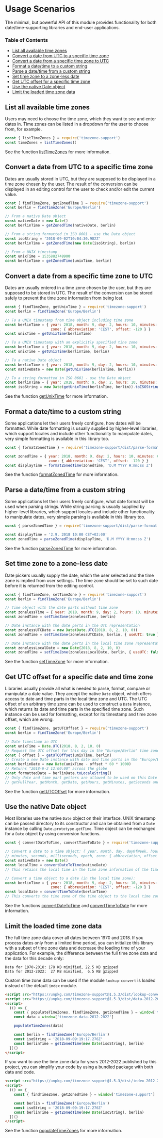 # Usage Scenarios

The minimal, but powerful API of this module provides functionality for both date/time-supporting libraries and end-user applications.

### Table of Contents

- [List all available time zones](#list-all-available-time-zones)
- [Convert a date from UTC to a specific time zone](#convert-a-date-from-utc-to-a-specific-time-zone)
- [Convert a date from a specific time zone to UTC](#convert-a-date-from-a-specific-time-zone-to-utc)
- [Format a date/time to a custom string](#format-a-datetime-to-a-custom-string)
- [Parse a date/time from a custom string](#parse-a-datetime-from-a-custom-string)
- [Set time zone to a zone-less date](#set-time-zone-to-a-zone-less-date)
- [Get UTC offset for a specific time zone](#get-utc-offset-for-a-specific-time-zone)
- [Use the native Date object](#use-the-native-date-object)
- [Limit the loaded time zone data](#limit-the-loaded-time-zone-data)

## List all available time zones

Users may need to choose the time zone, which they want to see and enter dates in. Time zones can be listed in a dropdown for the user to choose from, for example.

```js
const { listTimeZones } = require('timezone-support')
const timeZones = listTimeZones()
```

See the function [listTimeZones](./API.md#listtimezones) for more information.

## Convert a date from UTC to a specific time zone

Dates are usually stored in UTC, but they are supposed to be displayed in a time zone chosen by the user. The result of the conversion can be displayed in an editing control for the user to check and/or edit the current value.

```js
const { findTimeZone, getZonedTime } = require('timezone-support')
const berlin = findTimeZone('Europe/Berlin')

// From a native Date object
const nativeDate = new Date()
const berlinTime = getZonedTime(nativeDate, berlin)

// From a string formatted in ISO 8601 - use the Date object
const isoString = '2018-09-02T10:04:30.982Z'
const berlinTime = getZonedTime(new Date(isoString), berlin)

// From a UNIX timestamp
const unixTime = 1535882748900
const berlinTime = getZonedTime(unixTime, berlin)
```

## Convert a date from a specific time zone to UTC

Dates are usually entered in a time zone chosen by the user, but they are supposed to be stored in UTC. The result of the conversion can be stored safely to prevent the time zone information from being lost.

```js
const { findTimeZone, getUnixTime } = require('timezone-support')
const berlin = findTimeZone('Europe/Berlin')

// To a UNIX timestamp from time object including time zone
const berlinTime = { year: 2018, month: 9, day: 2, hours: 10, minutes: 0,
                     zone: { abbreviation: 'CEST', offset: -120 } }
const unixTime = getUnixTime(berlinTime)

// To a UNIX timestamp with an explicitly specified tine zone
const berlinTime = { year: 2018, month: 9, day: 2, hours: 10, minutes: 0 }
const unixTime = getUnixTime(berlinTime, berlin)

// To a native Date object
const berlinTime = { year: 2018, month: 9, day: 2, hours: 10, minutes: 0 }
const nativeDate = new Date(getUnixTime(berlinTime, berlin))

// To a string formatted in ISO 8601 - use the Date object
const berlinTime = { year: 2018, month: 9, day: 2, hours: 10, minutes: 0 }
const isoString = new Date(getUnixTime(berlinTime, berlin)).toISOString()
```

See the function [getUnixTime](./API.md#getunixtime) for more information.

## Format a date/time to a custom string

Some applications let their users freely configure, how dates will be formatted. While date formatting is usually supplied by higher-level libraries, which support locales and include other functionality to manipulate dates, very simple formatting is available in this library too.

```js
const { formatZonedTime } = require('timezone-support/dist/parse-format')

const zonedTime = { year: 2018, month: 9, day: 2, hours: 10, minutes: 0,
                    zone: { abbreviation: 'CEST', offset: -120 } }
const displayTime = formatZonedTime(zonedTime, 'D.M YYYY H:mm:ss Z')
```

See the function [formatZonedTime](./API.md#formatzonedtime) for more information.

## Parse a date/time from a custom string

Some applications let their users freely configure, what date format will be used when parsing strings. While string parsing is usually supplied by higher-level libraries, which support locales and include other functionality to manipulate dates, very simple parsing is available in this library too.

```js
const { parseZonedTime } = require('timezone-support/dist/parse-format')

const displayTime = '2.9. 2018 10:00 CET+02:00'
const zonedTime = parseZonedTime(displayTime, 'D.M YYYY H:mm:ss Z')
```

See the function [parseZonedTime](./API.md#parsezonedtime) for more information.

## Set time zone to a zone-less date

Date pickers usually supply the date, which the user selected and the time zone is implied from user settings. The time zone should be set to such date before it is returned from the editing control.

```js
const { findTimeZone, setTimeZone } = require('timezone-support')
const berlin = findTimeZone('Europe/Berlin')

// Time object with the date parts without time zone
const zonelessTime = { year: 2018, month: 9, day: 2, hours: 10, minutes: 0 }
const zonedTime = setTimeZone(zonelessTime, berlin)

// Date instance with the date parts in the UTC representation
const zonelessUTCDate = new Date(Date.UTC(2018, 8, 2, 10, 0))
const zonedTime = setTimeZone(zonelessUTCDate, berlin, { useUTC: true })

// Date instance with the date parts in the local time zone representation
const zonelessLocalDate = new Date(2018, 8, 2, 10, 0)
const zonedTime = setTimeZone(zonelessLocalDate, berlin, { useUTC: false })
```

See the function [setTimeZone](./API.md#settimezone) for more information.

## Get UTC offset for a specific date and time zone

Libraries usually provide all what is needed to parse, format, compare or manipulate a date value. They accept the native `Date` object, which offers access to date and time parts in the local time zone and UTC. The UTC offset of an arbitrary time zone can be used to construct a `Date` instance, which returns its date and time parts in the specified time zone. Such instance can be used for formatting, except for its timestamp and time zone offset, which are wrong.

```js
const { findTimeZone, getUTCOffset } = require('timezone-support')
const berlin = findTimeZone('Europe/Berlin')

// Date timestamp in UTC
const unixTime = Date.UTC(2018, 8, 2, 10, 0)
// Request the UTC offset for this day in the "Europe/Berlin" time zone
const { offset } = getUTCOffset(unixTime, berlin)
// Create a new Date instance with date and time parts in the "Europe/Berlin" time zone
const berlinDate = new Date(unixTime - offset * 60 * 1000)
// Returns "2018-9-2 12:00:00" across the globe
const formattedDate = berlinDate.toLocaleString()
// Only date and time part getters are allowed to be used on this Date instance:
// getFullYear, getMonth, getDate, getHours, getMinutes, getSeconds and getMilliseconds
```

See the function [getUTCOffset](./API.md#getutcoffset) for more information.

## Use the native Date object

Most libraries use the native `Date` object on their interface. UNIX timestamp can be passed directory to its constructor and can be obtained from a `Date` instance by calling `Date.prototype.getTime`. Time object can be exchanged for a `Date` object by using conversion functions.

```js
const { convertDateToTime, convertTimeToDate } = require('timezone-support')

// Convert a date to a time object: { year, month, day, dayOfWeek, hours,
// minutes, seconds, milliseconds, epoch, zone: { abbreviation, offset } }
const nativeDate = new Date()
const localTime = convertDateToTime(nativeDate)
// This retains the local time in the time zone information of the time object.

// Convert a time object to a date (in the local time zone):
const berlinTime = { year: 2018, month: 9, day: 2, hours: 10, minutes: 0,
                     zone: { abbreviation: 'CEST', offset: -120 } }
const localDate = convertTimeToDate(berlinTime)
// This converts the time zone of the time object to the local time zone.
```

See the functions [convertDateToTime](./API.md#convertdatetotime) and [convertTimeToDate](./API.md#converttimetodate) for more information.

## Limit the loaded time zone data

The full time zone data cover all dates between 1970 and 2018. If you process dates only from a limited time period, you can initialize this library with a subset of time zone data and decrease the loading time of your application. For example, the difference between the full time zone data and the data for this decade only:

```
Data for 1970-2018: 178 KB minified, 22.5 KB gzipped
Data for 2012-2022:  27 KB minified,  6.5 KB gzipped
```

Custom time zone data can be used if the module `lookup-convert` is loaded instead of the default `index` module.

```html
<script src="https://unpkg.com/timezone-support@1.5.3/dist/lookup-convert.umd.js"></script>
<script src="https://unpkg.com/timezone-support@1.5.3/dist/data-2012-2022.umd.js"></script>
<script>
  (() => {
    const { populateTimeZones, findTimeZone, getZonedTime } = window['timezone-lookup-convert']
    const data = window['timezone-data-2012-2022']

    populateTimeZones(data)

    const berlin = findTimeZone('Europe/Berlin')
    const isoString = '2018-09-09:19:17.276Z'
    const berlinTime = getZonedTime(new Date(isoString), berlin)
  })()
</script>
```

If you want to use the time zone data for years 2012-2022 published by this project, you can simplify your code by using a bundled package with both data and code.

```html
<script src="https://unpkg.com/timezone-support@1.5.3/dist/index-2012-2022.umd.js"></script>
<script>
  (() => {
    const { findTimeZone, getZonedTime } = window['timezone-support']

    const berlin = findTimeZone('Europe/Berlin')
    const isoString = '2018-09-09:19:17.276Z'
    const berlinTime = getZonedTime(new Date(isoString), berlin)
  })()
</script>
```

See the function [populateTimeZones](./API.md#populatetimezones) for more information.
